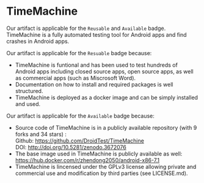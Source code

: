 # TimeMachine #

Our artifact is applicable for the `Reusable` and `Available` badge. TimeMachine is a fully automated testing tool for Android apps and find crashes in Android apps.

Our artifact is applicable for the `Resuable` badge because:
- TimeMachine is funtional and has been used to test hundreds of Android apps including  closed source apps, open source apps, as well as commercial apps (such as Miscrosoft Word).
- Documentation on how to install and required packages is well structured.
- TimeMachine is deployed as a docker image and can be simply installed and used.

Our artifact is applicable for the `Available` badge because:
- Source code of TimeMachine is in a publicly available repository (with 9 forks and 34 stars) : <br> 
Github: https://github.com/DroidTest/TimeMachine <br>
DOI: http://doi.org/10.5281/zenodo.3672076
- The base image used in TimeMachine is publicly available as well: <br> https://hub.docker.com/r/zhendong2050/android-x86-7.1
- TimeMachine is lincensed under the GPLv3 license allowing private and commercial use and modification by third parties (see LICENSE.md).
